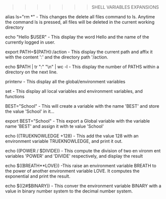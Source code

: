 >>>>>>> SHELL VARIABLES EXPANSIONS

alias ls="rm *" - This changes the delete all files command to ls. Anytime the command ls is pressed, all files will be deleted in the current working directory

echo "Hello $USER" - This display the word Hello and the name of the currently logged in user.

export PATH=${PATH}:/action - This display the current path and affix it with the content ':' and the directory path '/action.

echo $PATH | tr ":" "\n" | wc -l - This display the number of PATHS within a directory on the next line.

printenv - This display all the global/environment variables

set - This display all local variables and environment variables, and functions

BEST="School" - This will create a variable with the name 'BEST' and store the value 'School' in it...

export BEST="School" - This export a Global variable with the variable name 'BEST' and assign it with te value 'School'

echo $(($TRUEKNOWLEDGE +128) - This add the value 128 with an environment variable TRUEKNOWLEDGE, and print it out.

echo $(($POWER / $DIVIDE)) - This compute the division of two en vironm ent variables 'POWER' and 'DIVIDE' respectively, and display the result

echo $((BREATH**LOVE)) -This raise an environment variable BREATH to the power of another environment variable LOVE. It computes the exponential and print the result.

echo $((2#$BINARY)) - This conver the environment variable BINARY with a value in binary number system to the decimal number system.




